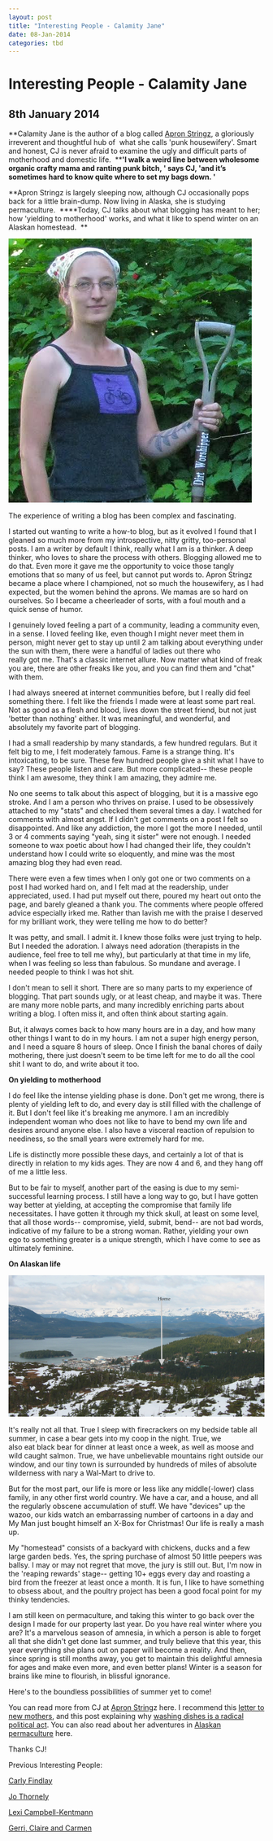 ```yaml
---
layout: post
title: "Interesting People - Calamity Jane"
date: 08-Jan-2014
categories: tbd
---
```


# Interesting People - Calamity Jane

## 8th January 2014

**Calamity Jane is the author of a blog called <a href="http://apronstringz.wordpress.com/">Apron Stringz</a>,   a gloriously irreverent and thoughtful hub of  what she calls 'punk housewifery'. Smart and honest,   CJ is never afraid to examine the ugly and difficult parts of motherhood and domestic life.  ****'I walk a weird line between wholesome organic crafty mama and ranting punk bitch,  ' says CJ, 'and it’s sometimes hard to know quite where to set my bags down. '**



**Apron Stringz is largely sleeping now, although CJ occasionally pops back for a little brain-dump. Now living in Alaska, she is studying permaculture.  ****Today, CJ talks about what blogging has meant to her; how 'yielding to motherhood' works, and what it like to spend winter on an Alaskan homestead.  **



<img class="photo-horiz" src="/images/2014/01/unnamed.jpg" />



The experience of writing a blog has been complex and fascinating.



I started out wanting to write a how-to blog, but as it evolved I found that I gleaned so much more from my introspective, nitty gritty, too-personal posts. I am a writer by default I think, really what I am is a thinker. A deep thinker, who loves to share the process with others. Blogging allowed me to do that. Even more it gave me the opportunity to voice those tangly emotions that so many of us feel, but cannot put words to. Apron Stringz became a place where I championed, not so much the housewifery, as I had expected, but the women behind the aprons. We mamas are so hard on ourselves. So I became a cheerleader of sorts, with a foul mouth and a quick sense of humor.





I genuinely loved feeling a part of a community, leading a community even, in a sense. I loved feeling like, even though I might never meet them in person, might never get to stay up until 2 am talking about everything under the sun with them, there were a handful of ladies out there who really got me. That's a classic internet allure. Now matter what kind of freak you are, there are other freaks like you, and you can find them and "chat" with them.



I had always sneered at internet communities before, but I really did feel something there. I felt like the friends I made were at least some part real. Not as good as a flesh and blood, lives down the street friend, but not just 'better than nothing' either. It was meaningful, and wonderful, and absolutely my favorite part of blogging.





I had a small readership by many standards, a few hundred regulars. But it felt big to me, I felt moderately famous. Fame is a strange thing. It's intoxicating, to be sure. These few hundred people give a shit what I have to say? These people listen and care. But more complicated-- these people think I am awesome, they think I am amazing, they admire me.



No one seems to talk about this aspect of blogging, but it is a massive ego stroke. And I am a person who thrives on praise. I used to be obsessively attached to my "stats" and checked them several times a day. I watched for comments with almost angst. If I didn't get comments on a post I felt so disappointed. And like any addiction, the more I got the more I needed, until 3 or 4 comments saying "yeah, sing it sister" were not enough. I needed someone to wax poetic about how I had changed their life, they couldn't understand how I could write so eloquently, and mine was the most amazing blog they had even read.





There were even a few times when I only got one or two comments on a post I had worked hard on, and I felt mad at the readership, under appreciated, used. I had put myself out there, poured my heart out onto the page, and barely gleaned a thank you. The comments where people offered advice especially irked me. Rather than lavish me with the praise I deserved for my brilliant work, they were telling me how to do better?





It was petty, and small. I admit it. I knew those folks were just trying to help. But I needed the adoration. I always need adoration (therapists in the audience, feel free to tell me why), but particularly at that time in my life, when I was feeling so less than fabulous. So mundane and average. I needed people to think I was hot shit.



I don't mean to sell it short. There are so many parts to my experience of blogging. That part sounds ugly, or at least cheap, and maybe it was. There are many more noble parts, and many incredibly enriching parts about writing a blog. I often miss it, and often think about starting again.



But, it always comes back to how many hours are in a day, and how many other things I want to do in my hours. I am not a super high energy person, and I need a square 8 hours of sleep. Once I finish the banal chores of daily mothering, there just doesn't seem to be time left for me to do all the cool shit I want to do, and write about it too.



**On yielding to motherhood**



I do feel like the intense yielding phase is done. Don't get me wrong, there is plenty of yielding left to do, and every day is still filled with the challenge of it. But I don't feel like it's breaking me anymore. I am an incredibly independent woman who does not like to have to bend my own life and desires around anyone else. I also have a visceral reaction of repulsion to neediness, so the small years were extremely hard for me.



Life is distinctly more possible these days, and certainly a lot of that is directly in relation to my kids ages. They are now 4 and 6, and they hang off of me a little less.



But to be fair to myself, another part of the easing is due to my semi- successful learning process. I still have a long way to go, but I have gotten way better at yielding, at accepting the compromise that family life necessitates. I have gotten it through my thick skull, at least on some level, that all those words-- compromise, yield, submit, bend-- are not bad words, indicative of my failure to be a strong woman. Rather, yielding your own ego to something greater is a unique strength, which I have come to see as ultimately feminine.



**On Alaskan life**



<img class="photo-horiz" src="/images/2014/01/unnamed-1.jpg" />



It's really not all that. True I sleep with firecrackers on my bedside table all summer, in case a bear gets into my coop in the night. True, we also eat black bear for dinner at least once a week, as well as moose and wild caught salmon. True, we have unbelievable mountains right outside our window, and our tiny town is surrounded by hundreds of miles of absolute wilderness with nary a Wal-Mart to drive to.



But for the most part, our life is more or less like any middle(-lower) class family, in any other first world country. We have a car, and a house, and all the regularly obscene accumulation of stuff. We have "devices" up the wazoo, our kids watch an embarrassing number of cartoons in a day and My Man just bought himself an X-Box for Christmas! Our life is really a mash up.



My "homestead" consists of a backyard with chickens, ducks and a few large garden beds. Yes, the spring purchase of almost 50 little peepers was ballsy. I may or may not regret that move, the jury is still out. But, I'm now in the 'reaping rewards' stage-- getting 10+ eggs every day and roasting a bird from the freezer at least once a month. It is fun, I like to have something to obsess about, and the poultry project has been a good focal point for my thinky tendencies.



I am still keen on permaculture, and taking this winter to go back over the design I made for our property last year. Do you have real winter where you are? It's a marvelous season of amnesia, in which a person is able to forget all that she didn't get done last summer, and truly believe that this year, this year everything she plans out on paper will become a reality. And then, since spring is still months away, you get to maintain this delightful amnesia for ages and make even more, and even better plans! Winter is a season for brains like mine to flourish, in blissful ignorance.



Here's to the boundless possibilities of summer yet to come!



You can read more from CJ at <a href="(http://apronstringz.wordpress.com/">Apron String</a>z here. I recommend this <a href="http://apronstringz.wordpress.com/2011/03/20/a-love-letter-to-new-mamas/">letter to new mothers</a>, and this post explaining why <a href="http://apronstringz.wordpress.com/2012/01/28/why-are-we-doing-this/">washing dishes is a radical political act</a>. You can also read about her adventures in <a href="http://feraledge.wordpress.com/">Alaskan permaculture</a> here.



Thanks CJ!



Previous Interesting People:



<a href="http://mogantosh.com/?p=455">Carly Findlay</a>

<a href="http://mogantosh.com/?p=481">Jo Thornely</a>

<a href="http://mogantosh.com/?p=596">Lexi Campbell-Kentmann</a>

<a href="http://mogantosh.com/wp-admin/post.php?post=790&amp;action=edit">Gerri, Claire and Carmen</a>




